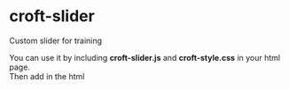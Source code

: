 # croft-slider
Custom slider for training

You can use it by including <b>croft-slider.js</b> and <b>croft-style.css</b> in your html page.<br>
Then add in the html <b><script></b> tag:<br>
<pre>
<script>
   new CroftSlider({
      slider: '.slider',     // insert your slider class
      slide: '.slide',       // insert your slide class
      slidesPadding: 10,     // paddings between slides (in pixels)
      slidesToShow: 3,       // count of slides on the page
      slidesToScroll: 2,     // how many slides do you want to scroll
      variableHeight: false, // different slide heights, check true/false
   });
 </script>
 </pre>
